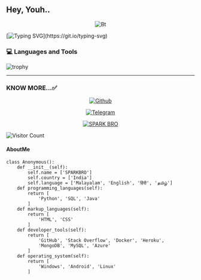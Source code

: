 ## Hey, Youh..

<p align="center"><img src="https://user-images.githubusercontent.com/49580304/110318584-81067880-7fc2-11eb-8391-152d308e7f2b.gif" alt="Bt">

  [![Typing SVG](https://readme-typing-svg.herokuapp.com?color=%23F70B10&size=27&lines=This+is+SPARKBRO;+𝙸t'𝚜+Not+𝙹ust+a+𝙽ame+𝙱ro;𝙸t'𝚜+a+𝙱rand;)](https://git.io/typing-svg)

### 💻 Languages and Tools

![trophy](https://skillicons.dev/icons?i=androidstudio,java,arduino,vscode,py,stackoverflow,git,github,mongodb,supabase&perline=18)
<hr>  

### KNOW MORE...✅
<p align="center"><a href="https://github.com/SPARKBRO><img title="SPARKBRO" src="https://github-readme-stats.vercel.app/api?username=SPARKBRO&show_icons=true&include_all_commits=true&theme=chartreuse-dark&cache_seconds=3200"></a>
</p>

<p align="center">
<a href="https://GitHub.com/SPARKBRO"><img title="Github" src="https://img.shields.io/badge/SPARKBRO-brightgreen?style=for-the-badge&logo=github"></a>



<p align="center">
<a href="https://t.me/SPA4KBRO"><img title="Telegram" src="https://img.shields.io/badge/Telegram-black?style=for-the-badge&logo=Telegram"></a>

<p align="center">
<a href="https://github.com/SPARKBRO"><img title="SPARK BRO" src="https://github-readme-stats.vercel.app/api/top-langs/?username=SPARKBRO&layout=compact"></a></p>

  
![Visitor Count](https://profile-counter.glitch.me/SPARKBRO/count.svg)

<h4>AboutMe</h4>

```python3
class Anonymous():
    def __init__(self):
        self.name = ['SPARKBRO']
        self.country = ['India']
        self.language = ['Malayalam', 'English', 'हिंदी', 'தமிழ்']
    def programming_languages(self):
        return [
            'Python', 'SQL', 'Java'
        ]
    def markup_languages(self):
        return [
            'HTML', 'CSS'
        ]
    def developer_tools(self):
        return [
            'GitHub', 'Stack Overflow', 'Docker', 'Heroku',
            'MongoDB', 'MySQL', 'Azure'
        ]
    def operating_system(self):
        return [
            'Windows', 'Android', 'Linux'
        ]
```
